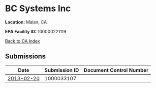# BC Systems Inc

**Location:** Malan, CA

**EPA Facility ID:** 100000221119

[Back to CA Index](../../index.md)

## Submissions

| Date | Submission ID | Document Control Number |
|------|--------------|-------------------------|
| [2013-02-20](submissions/1000033107.md) | 1000033107 |  |
